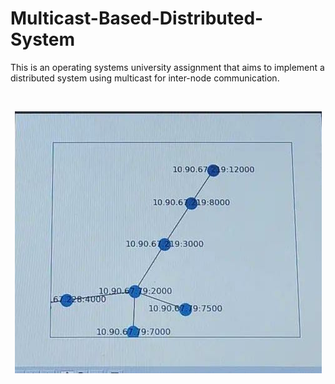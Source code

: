 # Multicast-Based-Distributed-System
This is an operating systems university assignment that aims to implement a distributed system using multicast for inter-node communication.

<br />
<p align="center">
  <a href="https://github.com/VitorgsRuffo/Galaxy-Defenders">
    <img src="./system-example.jpeg" alt="Logo">
  </a>
</p>
